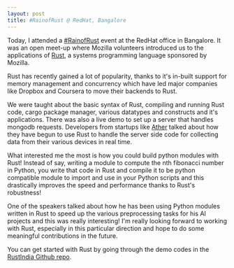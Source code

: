 ```yaml
---
layout: post
title: #RainofRust @ RedHat, Bangalore
---
```



Today, I attended a [#RainofRust](https://blog.mozillaindia.org/1932) event at the RedHat office in Bangalore. It was an open meet-up where Mozilla volunteers introduced us to the applications of [Rust](https://www.rust-lang.org/), a systems programming language sponsored by Mozilla.

Rust has recently gained a lot of popularity, thanks to it's in-built support for memory management and concurrency which have led major companies like Dropbox and Coursera to move their backends to Rust.

We were taught about the basic syntax of Rust, compiling and running Rust code, cargo package manager, various datatypes and constructs and it's applications. There was also a live demo to set up a server that handles mongodb requests. Developers from startups like [Ather](https://www.atherenergy.com/) talked about how they have begun to use Rust to handle the server side code for collecting data from their various devices in real time.

What interested me the most is how you could build python modules with Rust! Instead of say, writing a module to compute the nth fibonacci number in Python, you write that code in Rust and compile it to be python compatible module to import and use in your Python scripts and this drastically improves the speed and performance thanks to Rust's robustness!

One of the speakers talked about how he has been using Python modules written in Rust to speed up the various preprocessing tasks for his AI projects and this was really interesting! I'm really looking forward to working with Rust, especially in this particular direction and hope to do some meaningful contributions in the future. 

You can get started with Rust by going through the demo codes in the [RustIndia Github repo](https://github.com/MozillaIndia/RustIndia).